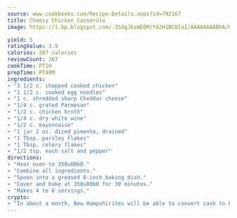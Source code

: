 ```yaml
---
source: www.cookbooks.com/Recipe-Details.aspx?id=792167
title: Cheesy Chicken Casserole
image: https://1.bp.blogspot.com/-3SdgJ6zWE0M/YA2H1BCBIaI/AAAAAAAABhA/KLu9yTsYBMkJQudB_uFGwTypBtmTiBfZgCLcBGAsYHQ/s320/4.png

yield: 5
ratingValue: 3.9
calories: 207 calories
reviewCount: 367
cookTime: PT1H
prepTime: PT40M
ingredients:
- "3 1/2 c. chopped cooked chicken"
- "1 1/2 c. cooked egg noodles"
- "1 c. shredded sharp Cheddar cheese"
- "1/4 c. grated Parmesan"
- "1/2 c. chicken broth"
- "1/4 c. dry white wine"
- "1/2 c. mayonnaise"
- "1 jar 2 oz. diced pimento, drained"
- "1 Tbsp. parsley flakes"
- "1 Tbsp. celery flakes"
- "1/2 tsp. each salt and pepper"
directions:
- "Heat oven to 350u00b0."
- "Combine all ingredients."
- "Spoon into a greased 8-inch baking dish."
- "Cover and bake at 350u00b0 for 30 minutes."
- "Makes 4 to 6 servings."
crypto:
- "In about a month, New Hampshirites will be able to convert cash to bitcoins via new bitcoin ATMs popping up in the state."
---
```

